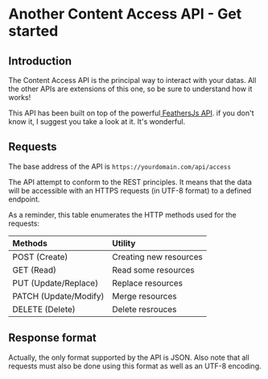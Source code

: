 # Another Content Access API - Get started

## Introduction

The Content Access API is the principal way to interact with your datas. All the other APIs are extensions of this one, so be sure to understand how it works!

This API has been built on top of the powerful[ FeathersJs API](https://feathersjs.com/). if you don't know it, I suggest you take a look at it. It's wonderful.

## Requests

The base address of the API is `https://yourdomain.com/api/access`

The API attempt to conform to the REST principles. It means that the data will be accessible with an HTTPS requests \(in UTF-8 format\) to a defined endpoint.

As a reminder, this table enumerates the HTTP methods used for the requests:

| Methods | Utility |
| :--- | :--- |
| POST \(Create\) | Creating new resources |
| GET \(Read\) | Read some resources |
| PUT \(Update/Replace\) | Replace resources |
| PATCH \(Update/Modify\) | Merge resources |
| DELETE \(Delete\) | Delete resrouces |

## Response format

Actually, the only format supported by the API is JSON. Also note that all requests must also be done using this format as well as an UTF-8 encoding.

